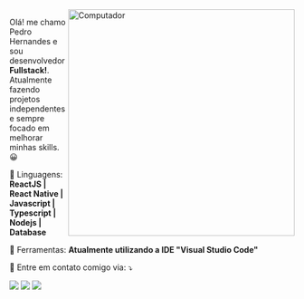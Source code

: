 <img src="https://raw.githubusercontent.com/MicaelliMedeiros/micaellimedeiros/master/image/computer-illustration.png" min-width="400px" max-width="400px" width="400px" align="right" alt="Computador">

<p align="left"> 
  Olá! me chamo Pedro Hernandes e sou desenvolvedor <strong>Fullstack!</strong>.<br>
  Atualmente fazendo projetos independentes e sempre focado em melhorar minhas skills. 😀
</p>

<p align="left">
  🦄 Linguagens: <strong> ReactJS | React Native | Javascript | Typescript | Nodejs | Database </strong>
</p>

<p align="left">
  💼 Ferramentas: <strong>Atualmente utilizando a IDE "Visual Studio Code"</strong>
</p>

<p align="left">
  💌 Entre em contato comigo via: ⤵️
</p>

<p align="left">

  <a href="#" alt="Linkedin">
  <img src="https://img.shields.io/badge/-Linkedin-0e76a8?style=flat-square&logo=Linkedin&logoColor=white&link=https://www.linkedin.com/in/pedroherna/" /></a>

  <a href="#" alt="Gmail">
  <img src="https://img.shields.io/badge/-Gmail-FF0000?style=flat-square&labelColor=FF0000&logo=gmail&logoColor=white&link=mailto:pedro.hernandes1611@gmail.com" /></a>

  <a href="#" alt="WhatsApp">
  <img src="https://img.shields.io/badge/-WhatsApp-25d366?style=flat-square&labelColor=25d366&logo=whatsapp&logoColor=white&link=https://api.whatsapp.com/send?phone=5511966647984"/></a>
